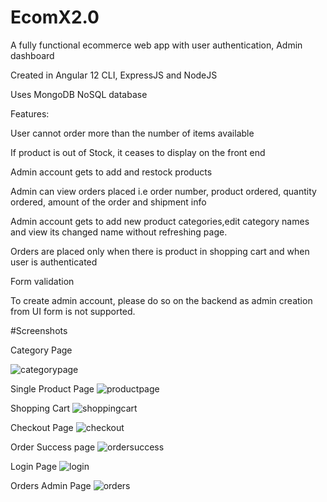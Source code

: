 # EcomX2.0

A fully functional ecommerce web app with user authentication, Admin dashboard

Created in Angular 12 CLI, ExpressJS and  NodeJS

Uses MongoDB NoSQL database

Features:

User cannot order more than the number of items available

If product is out of Stock, it ceases to display on the front end

Admin account gets to add and restock products 
  
Admin can view orders placed i.e order number, product ordered, quantity ordered, amount of the order and shipment info
  
Admin account gets to add new product categories,edit category names and view its changed name without refreshing page.
  
Orders are placed only when there is product in shopping cart and when user is authenticated
  
Form validation 
 
To create admin account, please do so on the backend as admin creation from UI form is not supported.
 
#Screenshots

Category Page

![categorypage](https://user-images.githubusercontent.com/32989946/156870088-72b28020-99c4-4438-b86b-945b73537c2c.png)

Single Product Page
![productpage](https://user-images.githubusercontent.com/32989946/156870136-96b79236-6e30-42f1-9e05-590ad3815c1a.png)

Shopping Cart
![shoppingcart](https://user-images.githubusercontent.com/32989946/156870159-8e685e09-9b8f-43bb-aa5e-2046e8396feb.png)

Checkout Page
![checkout](https://user-images.githubusercontent.com/32989946/156870186-a1b12436-d645-45c1-8a56-ff1beb056a83.png)

Order Success page
![ordersuccess](https://user-images.githubusercontent.com/32989946/156870210-68566a7d-66b4-43fe-be4b-3165658fc6a6.png)

Login Page
![login](https://user-images.githubusercontent.com/32989946/156870239-6e1f96c3-e173-44eb-9940-d9b73a1e304c.png)

Orders Admin Page
![orders](https://user-images.githubusercontent.com/32989946/156870260-0ac7b0ec-08f9-4802-a3e5-be3f2be94087.png)



